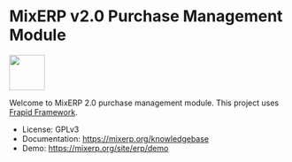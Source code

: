 # MixERP v2.0 Purchase Management Module 
<img src="https://cdn.mixerp.net/my/template/contents/images/logo.png" height="64" />

Welcome to MixERP 2.0 purchase management module. This project uses [Frapid Framework](https://github.com/frapid/frapid).

* License: GPLv3
* Documentation: https://mixerp.org/knowledgebase
* Demo: https://mixerp.org/site/erp/demo
